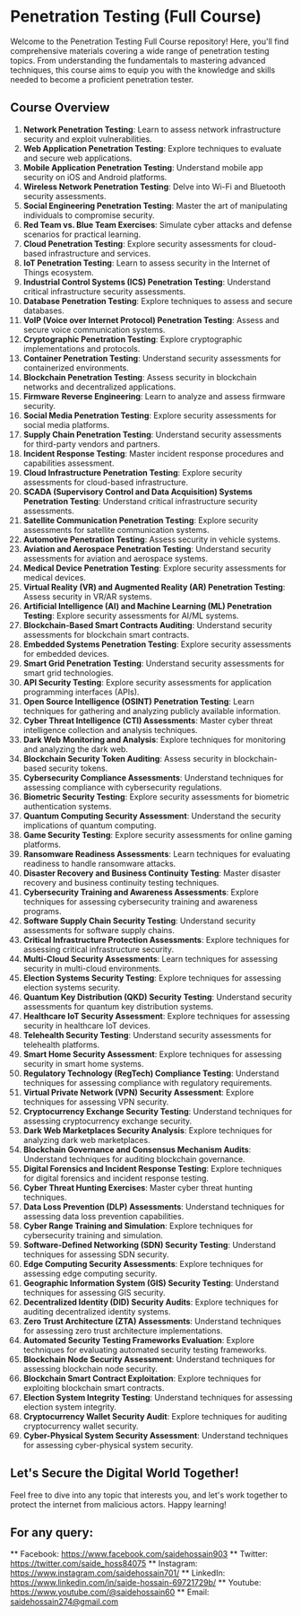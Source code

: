 # Penetration Testing (Full Course)

Welcome to the Penetration Testing Full Course repository! Here, you'll find comprehensive materials covering a wide range of penetration testing topics. From understanding the fundamentals to mastering advanced techniques, this course aims to equip you with the knowledge and skills needed to become a proficient penetration tester.

## Course Overview

1. **Network Penetration Testing**: Learn to assess network infrastructure security and exploit vulnerabilities.
2. **Web Application Penetration Testing**: Explore techniques to evaluate and secure web applications.
3. **Mobile Application Penetration Testing**: Understand mobile app security on iOS and Android platforms.
4. **Wireless Network Penetration Testing**: Delve into Wi-Fi and Bluetooth security assessments.
5. **Social Engineering Penetration Testing**: Master the art of manipulating individuals to compromise security.
6. **Red Team vs. Blue Team Exercises**: Simulate cyber attacks and defense scenarios for practical learning.
7. **Cloud Penetration Testing**: Explore security assessments for cloud-based infrastructure and services.
8. **IoT Penetration Testing**: Learn to assess security in the Internet of Things ecosystem.
9. **Industrial Control Systems (ICS) Penetration Testing**: Understand critical infrastructure security assessments.
10. **Database Penetration Testing**: Explore techniques to assess and secure databases.
11. **VoIP (Voice over Internet Protocol) Penetration Testing**: Assess and secure voice communication systems.
12. **Cryptographic Penetration Testing**: Explore cryptographic implementations and protocols.
13. **Container Penetration Testing**: Understand security assessments for containerized environments.
14. **Blockchain Penetration Testing**: Assess security in blockchain networks and decentralized applications.
15. **Firmware Reverse Engineering**: Learn to analyze and assess firmware security.
16. **Social Media Penetration Testing**: Explore security assessments for social media platforms.
17. **Supply Chain Penetration Testing**: Understand security assessments for third-party vendors and partners.
18. **Incident Response Testing**: Master incident response procedures and capabilities assessment.
19. **Cloud Infrastructure Penetration Testing**: Explore security assessments for cloud-based infrastructure.
20. **SCADA (Supervisory Control and Data Acquisition) Systems Penetration Testing**: Understand critical infrastructure security assessments.
21. **Satellite Communication Penetration Testing**: Explore security assessments for satellite communication systems.
22. **Automotive Penetration Testing**: Assess security in vehicle systems.
23. **Aviation and Aerospace Penetration Testing**: Understand security assessments for aviation and aerospace systems.
24. **Medical Device Penetration Testing**: Explore security assessments for medical devices.
25. **Virtual Reality (VR) and Augmented Reality (AR) Penetration Testing**: Assess security in VR/AR systems.
26. **Artificial Intelligence (AI) and Machine Learning (ML) Penetration Testing**: Explore security assessments for AI/ML systems.
27. **Blockchain-Based Smart Contracts Auditing**: Understand security assessments for blockchain smart contracts.
28. **Embedded Systems Penetration Testing**: Explore security assessments for embedded devices.
29. **Smart Grid Penetration Testing**: Understand security assessments for smart grid technologies.
30. **API Security Testing**: Explore security assessments for application programming interfaces (APIs).
31. **Open Source Intelligence (OSINT) Penetration Testing**: Learn techniques for gathering and analyzing publicly available information.
32. **Cyber Threat Intelligence (CTI) Assessments**: Master cyber threat intelligence collection and analysis techniques.
33. **Dark Web Monitoring and Analysis**: Explore techniques for monitoring and analyzing the dark web.
34. **Blockchain Security Token Auditing**: Assess security in blockchain-based security tokens.
35. **Cybersecurity Compliance Assessments**: Understand techniques for assessing compliance with cybersecurity regulations.
36. **Biometric Security Testing**: Explore security assessments for biometric authentication systems.
37. **Quantum Computing Security Assessment**: Understand the security implications of quantum computing.
38. **Game Security Testing**: Explore security assessments for online gaming platforms.
39. **Ransomware Readiness Assessments**: Learn techniques for evaluating readiness to handle ransomware attacks.
40. **Disaster Recovery and Business Continuity Testing**: Master disaster recovery and business continuity testing techniques.
41. **Cybersecurity Training and Awareness Assessments**: Explore techniques for assessing cybersecurity training and awareness programs.
42. **Software Supply Chain Security Testing**: Understand security assessments for software supply chains.
43. **Critical Infrastructure Protection Assessments**: Explore techniques for assessing critical infrastructure security.
44. **Multi-Cloud Security Assessments**: Learn techniques for assessing security in multi-cloud environments.
45. **Election Systems Security Testing**: Explore techniques for assessing election systems security.
46. **Quantum Key Distribution (QKD) Security Testing**: Understand security assessments for quantum key distribution systems.
47. **Healthcare IoT Security Assessment**: Explore techniques for assessing security in healthcare IoT devices.
48. **Telehealth Security Testing**: Understand security assessments for telehealth platforms.
49. **Smart Home Security Assessment**: Explore techniques for assessing security in smart home systems.
50. **Regulatory Technology (RegTech) Compliance Testing**: Understand techniques for assessing compliance with regulatory requirements.
51. **Virtual Private Network (VPN) Security Assessment**: Explore techniques for assessing VPN security.
52. **Cryptocurrency Exchange Security Testing**: Understand techniques for assessing cryptocurrency exchange security.
53. **Dark Web Marketplaces Security Analysis**: Explore techniques for analyzing dark web marketplaces.
54. **Blockchain Governance and Consensus Mechanism Audits**: Understand techniques for auditing blockchain governance.
55. **Digital Forensics and Incident Response Testing**: Explore techniques for digital forensics and incident response testing.
56. **Cyber Threat Hunting Exercises**: Master cyber threat hunting techniques.
57. **Data Loss Prevention (DLP) Assessments**: Understand techniques for assessing data loss prevention capabilities.
58. **Cyber Range Training and Simulation**: Explore techniques for cybersecurity training and simulation.
59. **Software-Defined Networking (SDN) Security Testing**: Understand techniques for assessing SDN security.
60. **Edge Computing Security Assessments**: Explore techniques for assessing edge computing security.
61. **Geographic Information System (GIS) Security Testing**: Understand techniques for assessing GIS security.
62. **Decentralized Identity (DID) Security Audits**: Explore techniques for auditing decentralized identity systems.
63. **Zero Trust Architecture (ZTA) Assessments**: Understand techniques for assessing zero trust architecture implementations.
64. **Automated Security Testing Frameworks Evaluation**: Explore techniques for evaluating automated security testing frameworks.
65. **Blockchain Node Security Assessment**: Understand techniques for assessing blockchain node security.
66. **Blockchain Smart Contract Exploitation**: Explore techniques for exploiting blockchain smart contracts.
67. **Election System Integrity Testing**: Understand techniques for assessing election system integrity.
68. **Cryptocurrency Wallet Security Audit**: Explore techniques for auditing cryptocurrency wallet security.
69. **Cyber-Physical System Security Assessment**: Understand techniques for assessing cyber-physical system security.

## Let's Secure the Digital World Together!

Feel free to dive into any topic that interests you, and let's work together to protect the internet from malicious actors. Happy learning!

## For any query:

  ** Facebook: https://www.facebook.com/saidehossain903
  ** Twitter: https://twitter.com/saide_hoss84075
  ** Instagram: https://www.instagram.com/saidehossain701/
  ** LinkedIn: https://www.linkedin.com/in/saide-hossain-69721729b/
  ** Youtube: https://www.youtube.com/@saidehossain60
  ** Email: saidehossain274@gmail.com
